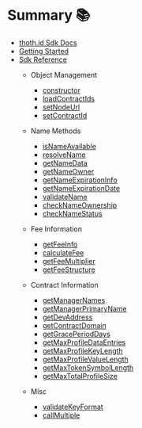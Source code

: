 # Summary 📚

* [thoth.id Sdk Docs](README.md)
* [Getting Started](getting-started.md)
* [Sdk Reference](sdk-reference.md)
    * Object Management 
        * [constructor](sdk-reference/constructor.md)
        * [loadContractIds](sdk-reference/loadContractIds.md)
        * [setNodeUrl](sdk-reference/setNodeUrl.md)
        * [setContractId](sdk-reference/setContractId.md)

    * Name Methods
        * [isNameAvailable](sdk-reference/isNameAvailable.md)
        * [resolveName](sdk-reference/resolveName.md)
        * [getNameData](sdk-reference/getNameData.md)
        * [getNameOwner](sdk-reference/getNameOwner.md)
        * [getNameExpirationInfo](sdk-reference/getNameExpirationInfo.md)
        * [getNameExpirationDate](sdk-reference/getNameExpirationDate.md)
        * [validateName](sdk-reference/validateName.md)
        * [checkNameOwnership](sdk-reference/checkNameOwnership.md)
        * [checkNameStatus](sdk-reference/checkNameStatus.md)
    
    * Fee Information
        * [getFeeInfo](sdk-reference/getFeeInfo.md)
        * [calculateFee](sdk-reference/calculateFee.md)
        * [getFeeMultiplier](sdk-reference/getFeeMultiplier.md)
        * [getFeeStructure](sdk-reference/getFeeStructure.md)

    * Contract Information
        * [getManagerNames](sdk-reference/getManagerNames.md)
        * [getManagerPrimaryName](sdk-reference/getManagerPrimaryName.md)
        * [getDevAddress](sdk-reference/getDevAddress.md)
        * [getContractDomain](sdk-reference/getContractDomain.md)
        * [getGracePeriodDays](sdk-reference/getGracePeriodDays.md)
        * [getMaxProfileDataEntries](sdk-reference/getMaxProfileDataEntries.md)
        * [getMaxProfileKeyLength](sdk-reference/getMaxProfileKeyLength.md)
        * [getMaxProfileValueLength](sdk-reference/getMaxProfileValueLength.md)
        * [getMaxTokenSymbolLength](sdk-reference/getMaxTokenSymbolLength.md)
        * [getMaxTotalProfileSize](sdk-reference/getMaxTotalProfileSize.md)
    
    * Misc 
        * [validateKeyFormat](sdk-reference/validateKeyFormat.md)
        * [callMultiple](sdk-reference/callMultiple.md)